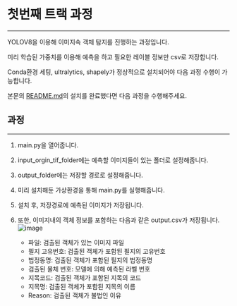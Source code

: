 # 첫번째 트랙 과정
---
 YOLOV8을 이용해 이미지속 객체 탐지를 진행하는 과정입니다.
 
 미리 학습된 가중치를 이용해 예측을 하고 필요한 레이블 정보만 csv로 저장합니다.
 
 Conda환경 세팅, ultralytics, shapely가 정상적으로 설치되어야 다음 과정 수행이 가능합니다.

 본문의 [README.md](https://github.com/tjdeo1102/JBNU_Capstone-2023/blob/main/README.md)의 설치를 완료했다면 다음 과정을 수행해주세요.


## 과정
---

1. main.py을 열어줍니다.

2. input_orgin_tif_folder에는 예측할 이미지들이 있는 폴더로 설정해줍니다.

3. output_folder에는 저장할 경로로 설정해줍니다.

4. 미리 설치해둔 가상환경을 통해 main.py를 실행해줍니다.

5. 설치 후, 저장경로에 예측된 이미지가 저장됩니다.
   
6. 또한, 이미지내의 객체 정보를 포함하는 다음과 같은 output.csv가 저장됩니다.
   ![image](https://github.com/tjdeo1102/JBNU_Capstone-2023/assets/57614322/b379179e-b39f-4e0d-9de4-c1f5210cfd51)
   + 파일: 검출된 객체가 있는 이미지 파일
   + 필지 고유번호: 검출된 객체가 포함된 필지의 고유번호
   + 법정동명: 검출된 객체가 포함된 필지의 법정동명
   + 검출된 물체 번호: 모델에 의해 예측된 라벨 번호
   + 지목코드: 검출된 객체가 포함된 지목의 코드
   + 지목명: 검출된 객체가 포함된 지목의 이름
   + Reason: 검출된 객체가 불법인 이유


